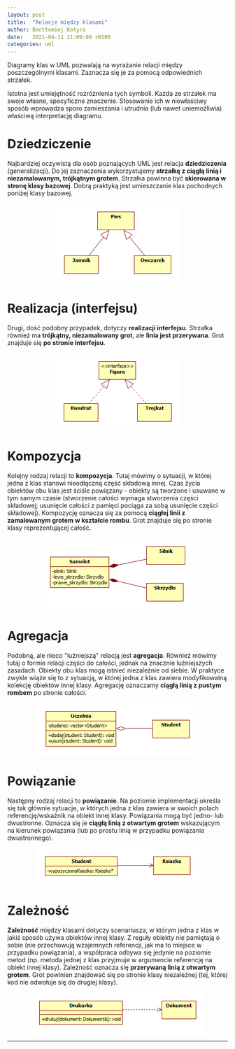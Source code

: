 ```yaml
---
layout: post
title:  "Relacje między klasami"
author: Bartłomiej Kotyra
date:   2021-04-11 21:00:00 +0100
categories: uml
---
```


Diagramy klas w UML pozwalają na wyrażanie relacji między poszczególnymi klasami. Zaznacza się je za pomocą odpowiednich strzałek.

Istotna jest umiejętność rozróżnienia tych symboli. Każda ze strzałek ma swoje własne, specyficzne znaczenie. Stosowanie ich w niewłaściwy sposób wprowadza sporo zamieszania i utrudnia (lub nawet uniemożliwia) właściwą interpretację diagramu.


# Dziedziczenie

Najbardziej oczywistą dla osób poznających UML jest relacja **dziedziczenia** (generalizacji). Do jej zaznaczenia wykorzystujemy **strzałkę z ciągłą linią i niezamalowanym, trójkątnym grotem**. Strzałka powinna być **skierowana w stronę klasy bazowej**. Dobrą praktyką jest umieszczanie klas pochodnych poniżej klasy bazowej.

<center><img src="/images/dziedziczenie.png"></center>


# Realizacja (interfejsu)

Drugi, dość podobny przypadek, dotyczy **realizacji interfejsu**. Strzałka również ma **trójkątny, niezamalowany grot**, ale **linia jest przerywana**. Grot znajduje się **po stronie interfejsu**.

<center><img src="/images/realizacja.png"></center>


# Kompozycja

Kolejny rodzaj relacji to **kompozycja**. Tutaj mówimy o sytuacji, w której jedna z klas stanowi nieodłączną część składową innej. Czas życia obiektów obu klas jest ściśle powiązany - obiekty są tworzone i usuwane w tym samym czasie (stworzenie całości wymaga stworzenia części składowej; usunięcie całości z pamięci pociąga za sobą usunięcie części składowej). Kompozycję oznacza się za pomocą **ciągłej linii z zamalowanym grotem w kształcie rombu**. Grot znajduje się po stronie klasy reprezentującej całość.

<center><img src="/images/kompozycja.png"></center>


# Agregacja

Podobną, ale nieco "luźniejszą" relacją jest **agregacja**. Również mówimy tutaj o formie relacji części do całości, jednak na znacznie luźniejszych zasadach. Obiekty obu klas mogą istnieć niezależnie od siebie. W praktyce zwykle wiąże się to z sytuacją, w której jedna z klas zawiera modyfikowalną kolekcję obiektów innej klasy. Agregację oznaczamy **ciągłą linią z pustym rombem** po stronie całości.

<center><img src="/images/agregacja.png"></center>


# Powiązanie

Następny rodzaj relacji to **powiązanie**. Na poziomie implementacji określa się tak głównie sytuacje, w których jedna z klas zawiera w swoich polach referencję/wskaźnik na obiekt innej klasy. Powiązania mogą być jedno- lub dwustronne. Oznacza się je **ciągłą linią z otwartym grotem** wskazującym na kierunek powiązania (lub po prostu linią w przypadku powiązania dwustronnego).

<center><img src="/images/powiazanie.png"></center>


# Zależność

**Zależność** między klasami dotyczy scenariusza, w którym jedna z klas w jakiś sposób używa obiektów innej klasy. Z reguły obiekty nie pamiętają o sobie (nie przechowują wzajemnych referencji, jak ma to miejsce w przypadku powiązania), a współpraca odbywa się jedynie na poziomie metod (np. metoda jednej z klas przyjmuje w argumencie referencję na obiekt innej klasy). Zależność oznacza się **przerywaną linią z otwartym grotem**. Grot powinien znajdować się po stronie klasy niezależnej (tej, której kod nie odwołuje się do drugiej klasy).

<center><img src="/images/zaleznosc.png"></center>

---
